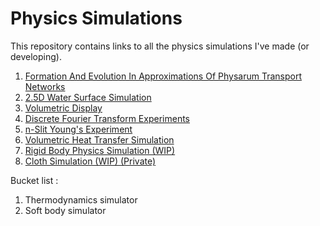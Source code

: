 # Physics Simulations

This repository contains links to all the physics simulations I've made (or developing).

1) [Formation And Evolution In Approximations Of Physarum Transport Networks](https://github.com/swr06/GPUSimulation)
2) [2.5D Water Surface Simulation](https://github.com/swr06/WaterSurfaceSimulator)
3) [Volumetric Display](https://github.com/swr06/VolumetricDisplay)
4) [Discrete Fourier Transform Experiments](https://github.com/swr06/DFTPen)
5) [n-Slit Young's Experiment](https://github.com/swr06/YDSE)
6) [Volumetric Heat Transfer Simulation](https://github.com/swr06/ThermalSimulation)
7) [Rigid Body Physics Simulation (WIP)](https://github.com/swr06/Candela-Mechanics)
8) [Cloth Simulation (WIP) (Private)](https://github.com/swr06/PhysicsSimulations/)


Bucket list :
1) Thermodynamics simulator
2) Soft body simulator
